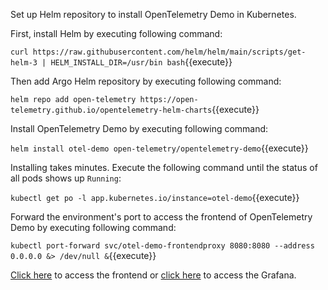 Set up Helm repository to install OpenTelemetry Demo in Kubernetes.

First, install Helm by executing following command:

`curl https://raw.githubusercontent.com/helm/helm/main/scripts/get-helm-3 | HELM_INSTALL_DIR=/usr/bin bash`{{execute}}

Then add Argo Helm repository by executing following command:

`helm repo add open-telemetry https://open-telemetry.github.io/opentelemetry-helm-charts`{{execute}}

Install OpenTelemetry Demo by executing following command:

`helm install otel-demo open-telemetry/opentelemetry-demo`{{execute}}

Installing takes minutes.
Execute the following command until the status of all pods shows up `Running`:

`kubectl get po -l app.kubernetes.io/instance=otel-demo`{{execute}}

Forward the environment's port to access the frontend of OpenTelemetry Demo by executing following command:

`kubectl port-forward svc/otel-demo-frontendproxy 8080:8080 --address 0.0.0.0 &> /dev/null &`{{execute}}

[Click here]({{TRAFFIC_HOST1_8080}}) to access the frontend
or [click here]({{TRAFFIC_HOST1_8080}}/grafana) to access the Grafana.
